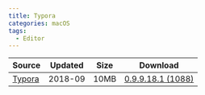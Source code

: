 ```yaml
---
title: Typora
categories: macOS
tags:
  - Editor
---
```


| Source | Updated | Size | Download |
| ------ | ------- | -------- | -------- |
| <div class="safe">[Typora](https://typora.io/)</div> | 2018-09 | 10MB | [0.9.9.18.1 (1088)](https://typora.io/download/Typora.dmg) |
